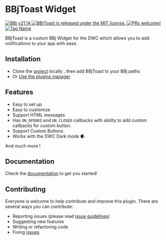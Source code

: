 # BBjToast Widget

<p>
  <a href="http://www.basis.cloud/downloads">
    <img src="https://img.shields.io/badge/BBj-v21.14-blue" alt="BBj v21.14" />
  </a>
  <a href="https://github.com/BBj-Plugins/BBjToast/blob/master/README.md">
    <img src="https://img.shields.io/badge/license-MIT-blue.svg" alt="BBjToast is released under the MIT license." />
  </a>
  <a href="https://github.com/necolas/issue-guidelines/blob/master/CONTRIBUTING.md#pull-requests">
    <img src="https://img.shields.io/badge/PRs-welcome-brightgreen.svg" alt="PRs welcome!" />
  </a>
   <a href="https://basishub.github.io/basis-next/#/dwc/bbj-toast">
    <img src="https://img.shields.io/badge/Component-bbj--toast-%23006aff" alt="Tag Name">
  </a>
</p>

BBjToast is a custom BBj Widget for the DWC which allows you to add notifications to your app with ease.

## Installation

* Clone the [project](https://github.com/BBj-Plugins/BBjToast) locally , then add BBjToast to your BBj paths
* Or [Use the plugins manager](https://www.bbj-plugins.com/en/get-started)

## Features

- Easy to set up
- Easy to customize
- Support HTML messages
- Has `ON_OPENED` and `ON_CLOSED` callbacks with ability to add custom callbacks for custom button.
- Support Custom Buttons
- Works with the DWC Dark mode 🌒

And much more !

## Documentation

Check the [documentation](https://bbj-plugins.github.io/BBjToast) to get you started!

## Contributing

Everyone is welcome to help contribute and improve this plugin. There are several
ways you can contribute:

* Reporting issues (please read [issue guidelines](https://github.com/necolas/issue-guidelines))
* Suggesting new features
* Writing or refactoring code
* Fixing [issues](https://github.com/BBj-Plugins/BBjToast/issues)

